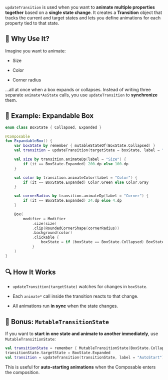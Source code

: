 

`updateTransition` is used when you want to **animate multiple properties together** based on a **single state change**. It creates a **Transition** object that tracks the current and target states and lets you define animations for each property tied to that state.

## 🧠 Why Use It?

Imagine you want to animate:

- Size
    
- Color
    
- Corner radius
    

...all at once when a box expands or collapses. Instead of writing three separate `animate*AsState` calls, you use `updateTransition` to **synchronize** them.

## 🧪 Example: Expandable Box



```kotlin
enum class BoxState { Collapsed, Expanded }

@Composable
fun ExpandableBox() {
    var boxState by remember { mutableStateOf(BoxState.Collapsed) }
    val transition = updateTransition(targetState = boxState, label = "BoxTransition")

    val size by transition.animateDp(label = "Size") {
        if (it == BoxState.Expanded) 200.dp else 100.dp
    }

    val color by transition.animateColor(label = "Color") {
        if (it == BoxState.Expanded) Color.Green else Color.Gray
    }

    val cornerRadius by transition.animateDp(label = "Corner") {
        if (it == BoxState.Expanded) 24.dp else 4.dp
    }

    Box(
        modifier = Modifier
            .size(size)
            .clip(RoundedCornerShape(cornerRadius))
            .background(color)
            .clickable { 
                boxState = if (boxState == BoxState.Collapsed) BoxState.Expanded else BoxState.Collapsed 
            }
    )
}
```

## 🔍 How It Works

- `updateTransition(targetState)` watches for changes in `boxState`.
    
- Each `animate*` call inside the transition reacts to that change.
    
- All animations run **in sync** when the state changes.
    

## 🧩 Bonus: `MutableTransitionState`

If you want to **start in one state and animate to another immediately**, use `MutableTransitionState`:



```kotlin
val transitionState = remember { MutableTransitionState(BoxState.Collapsed) }
transitionState.targetState = BoxState.Expanded
val transition = updateTransition(transitionState, label = "AutoStart")
```

This is useful for **auto-starting animations** when the Composable enters the composition.